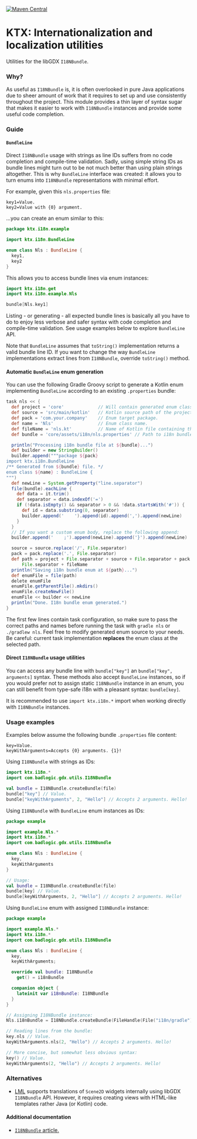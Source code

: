 ﻿[![Maven Central](https://img.shields.io/maven-central/v/io.github.libktx/ktx-i18n.svg)](https://search.maven.org/artifact/io.github.libktx/ktx-i18n)

# KTX: Internationalization and localization utilities

Utilities for the libGDX `I18NBundle`.

### Why?

As useful as `I18NBundle` is, it is often overlooked in pure Java applications due to sheer amount of work that it
requires to set up and use consistently throughout the project. This module provides a thin layer of syntax sugar
that makes it easier to work with `I18NBundle` instances and provide some useful code completion.

### Guide

#### `BundleLine`

Direct `I18NBundle` usage with strings as line IDs suffers from no code completion and compile-time validation. Sadly,
using simple string IDs as bundle lines might turn out to be not much better than using plain strings altogether. This
is why `BundleLine` interface was created: it allows you to turn enums into `I18NBundle` representations with minimal
effort.

For example, given this `nls.properties` file:

```properties
key1=Value.
key2=Value with {0} argument.
```

...you can create an enum similar to this:

```kotlin
package ktx.i18n.example

import ktx.i18n.BundleLine

enum class Nls : BundleLine {
  key1,
  key2
}
```

This allows you to access bundle lines via enum instances:

```kotlin
import ktx.i18n.get
import ktx.i18n.example.Nls

bundle[Nls.key1]
```

Listing - or generating - all expected bundle lines is basically all you have to do to enjoy less verbose and safer
syntax with code completion and compile-time validation. See usage examples below to explore `BundleLine` API.

Note that `BundleLine` assumes that `toString()` implementation returns a valid bundle line ID. If you want to change
the way `BundleLine` implementations extract lines from `I18NBundle`, override `toString()` method.

#### Automatic `BundleLine` enum generation

You can use the following Gradle Groovy script to generate a Kotlin enum implementing `BundleLine` according to an
existing `.properties` bundle:

```groovy
task nls << {
  def project = 'core'             // Will contain generated enum class.
  def source = 'src/main/kotlin'   // Kotlin source path of the project.
  def pack = 'com.your.company'    // Enum target package.
  def name = 'Nls'                 // Enum class name.
  def fileName = 'nls.kt'          // Name of Kotlin file containing the enum.
  def bundle = 'core/assets/i18n/nls.properties' // Path to i18n bundle file.

  println("Processing i18n bundle file at ${bundle}...")
  def builder = new StringBuilder()
  builder.append("""package ${pack}
import ktx.i18n.BundleLine
/** Generated from ${bundle} file. */
enum class ${name} : BundleLine {
""")
  def newLine = System.getProperty("line.separator")
  file(bundle).eachLine {
    def data = it.trim()
    def separator = data.indexOf('=')
    if (!data.isEmpty() && separator > 0 && !data.startsWith('#')) {
      def id = data.substring(0, separator)
      builder.append('    ').append(id).append(',').append(newLine)
    }
  }
  // If you want a custom enum body, replace the following append:
  builder.append('    ;').append(newLine).append('}').append(newLine)

  source = source.replace('/', File.separator)
  pack = pack.replace('.', File.separator)
  def path = project + File.separator + source + File.separator + pack +
      File.separator + fileName
  println("Saving i18n bundle enum at ${path}...")
  def enumFile = file(path)
  delete enumFile
  enumFile.getParentFile().mkdirs()
  enumFile.createNewFile()
  enumFile << builder << newLine
  println("Done. I18n bundle enum generated.")
}
```

The first few lines contain task configuration, so make sure to pass the correct paths and names before running the task
with `gradle nls` or `./gradlew nls`. Feel free to modify generated enum source to your needs. Be careful: current task
implementation **replaces** the enum class at the selected path.

#### Direct `I18NBundle` usage utilities

You can access any bundle line with `bundle["key"]` an `bundle["key", arguments]` syntax. These methods also accept
`BundleLine` instances, so if you would prefer not to assign static `I18NBundle` instance in an enum, you can still
benefit from type-safe i18n with a pleasant syntax: `bundle[key]`.

It is recommended to use `import ktx.i18n.*` import when working directly with `I18NBundle` instances.

### Usage examples

Examples below assume the following bundle `.properties` file content:

```properties
key=Value.
keyWithArguments=Accepts {0} arguments. {1}!
```

Using `I18NBundle` with strings as IDs:

```kotlin
import ktx.i18n.*
import com.badlogic.gdx.utils.I18NBundle

val bundle = I18NBundle.createBundle(file)
bundle["key"] // Value.
bundle["keyWithArguments", 2, "Hello"] // Accepts 2 arguments. Hello!
```

Using `I18NBundle` with `BundleLine` enum instances as IDs:

```kotlin
package example

import example.Nls.*
import ktx.i18n.*
import com.badlogic.gdx.utils.I18NBundle

enum class Nls : BundleLine {
  key,
  keyWithArguments
}

// Usage:
val bundle = I18NBundle.createBundle(file)
bundle[key] // Value.
bundle[keyWithArguments, 2, "Hello"] // Accepts 2 arguments. Hello!
```

Using `BundleLine` enum with assigned `I18NBundle` instance:

```kotlin
package example

import example.Nls.*
import ktx.i18n.*
import com.badlogic.gdx.utils.I18NBundle

enum class Nls : BundleLine {
  key,
  keyWithArguments;

  override val bundle: I18NBundle
    get() = i18nBundle

  companion object {
    lateinit var i18nBundle: I18NBundle
  }
}

// Assigning I18NBundle instance:
Nls.i18nBundle = I18NBundle.createBundle(FileHandle(File("i18n/gradle")))

// Reading lines from the bundle:
key.nls // Value.
keyWithArguments.nls(2, "Hello") // Accepts 2 arguments. Hello!

// More concise, but somewhat less obvious syntax:
key() // Value.
keyWithArguments(2, "Hello") // Accepts 2 arguments. Hello!
```

### Alternatives

- [LML](https://github.com/czyzby/gdx-lml/tree/master/lml) supports translations of `Scene2D` widgets internally using
libGDX `I18NBundle` API. However, it requires creating views with HTML-like templates rather Java (or Kotlin) code.

#### Additional documentation

- [`I18NBundle` article.](https://libgdx.com/wiki/internationalization-and-localization)






